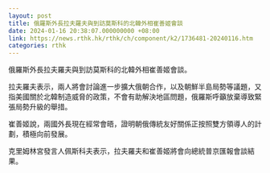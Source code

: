 ```yaml
---
layout: post
title: 俄羅斯外長拉夫羅夫與到訪莫斯科的北韓外相崔善姬會談
date: 2024-01-16 20:38:07.000000000 +08:00
link: https://news.rthk.hk/rthk/ch/component/k2/1736481-20240116.htm
categories: rthk
---
```


俄羅斯外長拉夫羅夫與到訪莫斯科的北韓外相崔善姬會談。

拉夫羅夫表示，兩人將會討論進一步擴大俄朝合作，以及朝鮮半島局勢等議題，又指美國關於北韓制造威脅的政策，不會有助解決地區問題，俄羅斯呼籲放棄導致緊張局勢升級的舉措。

崔善姬說，兩國外長現在經常會晤，證明朝俄傳統友好關係正按照雙方領導人的計劃，積極向前發展。

克里姆林宮發言人佩斯科夫表示，拉夫羅夫和崔善姬將會向總統普京匯報會談結果。
